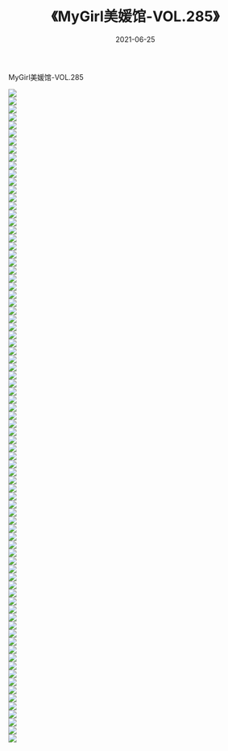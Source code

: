﻿---
layout: post
title:  《MyGirl美媛馆-VOL.285》
date:   2021-06-25
img: http://img.660000.xyz/Sharelink/网络美图/2021/MyGirl美媛馆-VOL.285/000.jpg
categories: [美女, 清纯, 唯美]
---

MyGirl美媛馆-VOL.285

  ![](http://img.660000.xyz/Sharelink/网络美图/2021/MyGirl美媛馆-VOL.285/001.jpg) <br> ![](http://img.660000.xyz/Sharelink/网络美图/2021/MyGirl美媛馆-VOL.285/002.jpg) <br> ![](http://img.660000.xyz/Sharelink/网络美图/2021/MyGirl美媛馆-VOL.285/003.jpg) <br> ![](http://img.660000.xyz/Sharelink/网络美图/2021/MyGirl美媛馆-VOL.285/004.jpg) <br> ![](http://img.660000.xyz/Sharelink/网络美图/2021/MyGirl美媛馆-VOL.285/005.jpg) <br> ![](http://img.660000.xyz/Sharelink/网络美图/2021/MyGirl美媛馆-VOL.285/006.jpg) <br> ![](http://img.660000.xyz/Sharelink/网络美图/2021/MyGirl美媛馆-VOL.285/007.jpg) <br> ![](http://img.660000.xyz/Sharelink/网络美图/2021/MyGirl美媛馆-VOL.285/008.jpg) <br> ![](http://img.660000.xyz/Sharelink/网络美图/2021/MyGirl美媛馆-VOL.285/009.jpg) <br> ![](http://img.660000.xyz/Sharelink/网络美图/2021/MyGirl美媛馆-VOL.285/010.jpg) <br> ![](http://img.660000.xyz/Sharelink/网络美图/2021/MyGirl美媛馆-VOL.285/011.jpg) <br> ![](http://img.660000.xyz/Sharelink/网络美图/2021/MyGirl美媛馆-VOL.285/012.jpg) <br> ![](http://img.660000.xyz/Sharelink/网络美图/2021/MyGirl美媛馆-VOL.285/013.jpg) <br> ![](http://img.660000.xyz/Sharelink/网络美图/2021/MyGirl美媛馆-VOL.285/014.jpg) <br> ![](http://img.660000.xyz/Sharelink/网络美图/2021/MyGirl美媛馆-VOL.285/015.jpg) <br> ![](http://img.660000.xyz/Sharelink/网络美图/2021/MyGirl美媛馆-VOL.285/016.jpg) <br> ![](http://img.660000.xyz/Sharelink/网络美图/2021/MyGirl美媛馆-VOL.285/017.jpg) <br> ![](http://img.660000.xyz/Sharelink/网络美图/2021/MyGirl美媛馆-VOL.285/018.jpg) <br> ![](http://img.660000.xyz/Sharelink/网络美图/2021/MyGirl美媛馆-VOL.285/019.jpg) <br> ![](http://img.660000.xyz/Sharelink/网络美图/2021/MyGirl美媛馆-VOL.285/020.jpg) <br> ![](http://img.660000.xyz/Sharelink/网络美图/2021/MyGirl美媛馆-VOL.285/021.jpg) <br> ![](http://img.660000.xyz/Sharelink/网络美图/2021/MyGirl美媛馆-VOL.285/022.jpg) <br> ![](http://img.660000.xyz/Sharelink/网络美图/2021/MyGirl美媛馆-VOL.285/023.jpg) <br> ![](http://img.660000.xyz/Sharelink/网络美图/2021/MyGirl美媛馆-VOL.285/024.jpg) <br> ![](http://img.660000.xyz/Sharelink/网络美图/2021/MyGirl美媛馆-VOL.285/025.jpg) <br> ![](http://img.660000.xyz/Sharelink/网络美图/2021/MyGirl美媛馆-VOL.285/026.jpg) <br> ![](http://img.660000.xyz/Sharelink/网络美图/2021/MyGirl美媛馆-VOL.285/027.jpg) <br> ![](http://img.660000.xyz/Sharelink/网络美图/2021/MyGirl美媛馆-VOL.285/028.jpg) <br> ![](http://img.660000.xyz/Sharelink/网络美图/2021/MyGirl美媛馆-VOL.285/029.jpg) <br> ![](http://img.660000.xyz/Sharelink/网络美图/2021/MyGirl美媛馆-VOL.285/030.jpg) <br> ![](http://img.660000.xyz/Sharelink/网络美图/2021/MyGirl美媛馆-VOL.285/031.jpg) <br> ![](http://img.660000.xyz/Sharelink/网络美图/2021/MyGirl美媛馆-VOL.285/032.jpg) <br> ![](http://img.660000.xyz/Sharelink/网络美图/2021/MyGirl美媛馆-VOL.285/033.jpg) <br> ![](http://img.660000.xyz/Sharelink/网络美图/2021/MyGirl美媛馆-VOL.285/034.jpg) <br> ![](http://img.660000.xyz/Sharelink/网络美图/2021/MyGirl美媛馆-VOL.285/035.jpg) <br> ![](http://img.660000.xyz/Sharelink/网络美图/2021/MyGirl美媛馆-VOL.285/036.jpg) <br> ![](http://img.660000.xyz/Sharelink/网络美图/2021/MyGirl美媛馆-VOL.285/037.jpg) <br> ![](http://img.660000.xyz/Sharelink/网络美图/2021/MyGirl美媛馆-VOL.285/038.jpg) <br> ![](http://img.660000.xyz/Sharelink/网络美图/2021/MyGirl美媛馆-VOL.285/039.jpg) <br> ![](http://img.660000.xyz/Sharelink/网络美图/2021/MyGirl美媛馆-VOL.285/040.jpg) <br> ![](http://img.660000.xyz/Sharelink/网络美图/2021/MyGirl美媛馆-VOL.285/041.jpg) <br> ![](http://img.660000.xyz/Sharelink/网络美图/2021/MyGirl美媛馆-VOL.285/042.jpg) <br> ![](http://img.660000.xyz/Sharelink/网络美图/2021/MyGirl美媛馆-VOL.285/043.jpg) <br> ![](http://img.660000.xyz/Sharelink/网络美图/2021/MyGirl美媛馆-VOL.285/044.jpg) <br> ![](http://img.660000.xyz/Sharelink/网络美图/2021/MyGirl美媛馆-VOL.285/045.jpg) <br> ![](http://img.660000.xyz/Sharelink/网络美图/2021/MyGirl美媛馆-VOL.285/046.jpg) <br> ![](http://img.660000.xyz/Sharelink/网络美图/2021/MyGirl美媛馆-VOL.285/047.jpg) <br> ![](http://img.660000.xyz/Sharelink/网络美图/2021/MyGirl美媛馆-VOL.285/048.jpg) <br> ![](http://img.660000.xyz/Sharelink/网络美图/2021/MyGirl美媛馆-VOL.285/049.jpg) <br> ![](http://img.660000.xyz/Sharelink/网络美图/2021/MyGirl美媛馆-VOL.285/050.jpg) <br> ![](http://img.660000.xyz/Sharelink/网络美图/2021/MyGirl美媛馆-VOL.285/051.jpg) <br> ![](http://img.660000.xyz/Sharelink/网络美图/2021/MyGirl美媛馆-VOL.285/052.jpg) <br> ![](http://img.660000.xyz/Sharelink/网络美图/2021/MyGirl美媛馆-VOL.285/053.jpg) <br> ![](http://img.660000.xyz/Sharelink/网络美图/2021/MyGirl美媛馆-VOL.285/054.jpg) <br> ![](http://img.660000.xyz/Sharelink/网络美图/2021/MyGirl美媛馆-VOL.285/055.jpg) <br> ![](http://img.660000.xyz/Sharelink/网络美图/2021/MyGirl美媛馆-VOL.285/056.jpg) <br> ![](http://img.660000.xyz/Sharelink/网络美图/2021/MyGirl美媛馆-VOL.285/057.jpg) <br> ![](http://img.660000.xyz/Sharelink/网络美图/2021/MyGirl美媛馆-VOL.285/058.jpg) <br> ![](http://img.660000.xyz/Sharelink/网络美图/2021/MyGirl美媛馆-VOL.285/059.jpg) <br> ![](http://img.660000.xyz/Sharelink/网络美图/2021/MyGirl美媛馆-VOL.285/060.jpg) <br> ![](http://img.660000.xyz/Sharelink/网络美图/2021/MyGirl美媛馆-VOL.285/061.jpg) <br> ![](http://img.660000.xyz/Sharelink/网络美图/2021/MyGirl美媛馆-VOL.285/062.jpg) <br> ![](http://img.660000.xyz/Sharelink/网络美图/2021/MyGirl美媛馆-VOL.285/063.jpg) <br> ![](http://img.660000.xyz/Sharelink/网络美图/2021/MyGirl美媛馆-VOL.285/064.jpg) <br> ![](http://img.660000.xyz/Sharelink/网络美图/2021/MyGirl美媛馆-VOL.285/065.jpg) <br> ![](http://img.660000.xyz/Sharelink/网络美图/2021/MyGirl美媛馆-VOL.285/066.jpg) <br> ![](http://img.660000.xyz/Sharelink/网络美图/2021/MyGirl美媛馆-VOL.285/067.jpg) <br> ![](http://img.660000.xyz/Sharelink/网络美图/2021/MyGirl美媛馆-VOL.285/068.jpg) <br> ![](http://img.660000.xyz/Sharelink/网络美图/2021/MyGirl美媛馆-VOL.285/069.jpg) <br> ![](http://img.660000.xyz/Sharelink/网络美图/2021/MyGirl美媛馆-VOL.285/070.jpg) <br> ![](http://img.660000.xyz/Sharelink/网络美图/2021/MyGirl美媛馆-VOL.285/071.jpg) <br> ![](http://img.660000.xyz/Sharelink/网络美图/2021/MyGirl美媛馆-VOL.285/072.jpg) <br> ![](http://img.660000.xyz/Sharelink/网络美图/2021/MyGirl美媛馆-VOL.285/073.jpg) <br> ![](http://img.660000.xyz/Sharelink/网络美图/2021/MyGirl美媛馆-VOL.285/074.jpg) <br> ![](http://img.660000.xyz/Sharelink/网络美图/2021/MyGirl美媛馆-VOL.285/075.jpg) <br> ![](http://img.660000.xyz/Sharelink/网络美图/2021/MyGirl美媛馆-VOL.285/076.jpg) <br> ![](http://img.660000.xyz/Sharelink/网络美图/2021/MyGirl美媛馆-VOL.285/077.jpg) <br> ![](http://img.660000.xyz/Sharelink/网络美图/2021/MyGirl美媛馆-VOL.285/078.jpg) <br> ![](http://img.660000.xyz/Sharelink/网络美图/2021/MyGirl美媛馆-VOL.285/079.jpg) <br> ![](http://img.660000.xyz/Sharelink/网络美图/2021/MyGirl美媛馆-VOL.285/080.jpg) <br> ![](http://img.660000.xyz/Sharelink/网络美图/2021/MyGirl美媛馆-VOL.285/081.jpg) <br>